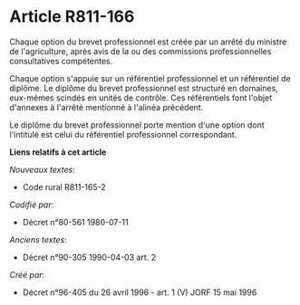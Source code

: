 # Article R811-166

Chaque option du brevet professionnel est créée par un arrêté du ministre de l'agriculture, après avis de la ou des
commissions professionnelles consultatives compétentes.

Chaque option s'appuie sur un référentiel professionnel et un référentiel de diplôme. Le diplôme du brevet professionnel est
structuré en domaines, eux-mêmes scindés en unités de contrôle. Ces référentiels font l'objet d'annexes à l'arrêté mentionné
à l'alinéa précédent.

Le diplôme du brevet professionnel porte mention d'une option dont l'intitulé est celui du référentiel professionnel
correspondant.

**Liens relatifs à cet article**

_Nouveaux textes_:

  - Code rural R811-165-2

_Codifié par_:

  - Décret n°80-561 1980-07-11

_Anciens textes_:

  - Décret n°90-305 1990-04-03 art. 2

_Créé par_:

  - Décret n°96-405 du 26 avril 1996 - art. 1 (V) JORF 15 mai 1996

